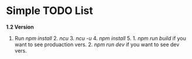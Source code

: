 # Simple TODO List

**1.2 Version**
 
 1. Run *npm install*
     2. *ncu*
     3. *ncu -u*
     4. *npm install*
     5. 1. *npm run build* if you want to see produaction vers.
        2. *npm run dev* if you want to see dev vers.
